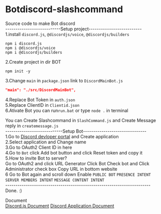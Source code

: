 # Botdiscord-slashcommand
Source code to make Bot discord<br/>
---------------------------Setup project--------------------------<br/>
1.install `discord.js`, `@discordjs/voice`, `@discordjs/builders`
```npm
npm i discord.js
npm i @discordjs/voice
npm i @discordjs/builders
```
2.Create project in dir BOT
```npm
npm init -y
```
3.Change `main` in `package.json` link to `DiscordMainBot.js`
```json
"main": "./src/DiscordMainBot",
```
4.Replace Bot Token in `auth.json` <br/>
5.Replace ClientID in `Clientid.json`<br/>
6.Ativate Bot you can run`run.bat` or type `node .` in terminal<br/>

You can Create Slashcommand in `SlashCommand.js` and Create Message reply in `createmessage.js`<br/>
----------------------------Setup Bot-------------------------------<br/>
1.Go to [Discord devloper portal](https://discord.com/developers/applications) and Create application <br/>
2.Select application and Change name <br/>
3.Go to OAuth2 Client ID in here<br/>
4.Go to `Bot` click Add bot button and click Reset token and copy it <br/>
5.How to invite Bot to server? <br/>Go to OAuth2 and click URL Generator Click Bot Check bot and Click Administrator check box Copy URL in bottom website<br/>
6 Go to Bot again and scroll down Enable `PUBLIC BOT` `PRESENCE INTENT` `SERVER MEMBERS INTENT` `MESSAGE CONTENT INTENT`<br/>
-----------------------------------------------------------------------<br/>
Done. :)

Document <br/>
[Discord.js Document](https://discord.js.org/#/docs/discord.js/main/general/welcome)
[Discord Application Document](https://discord.com/developers/docs/intro)
